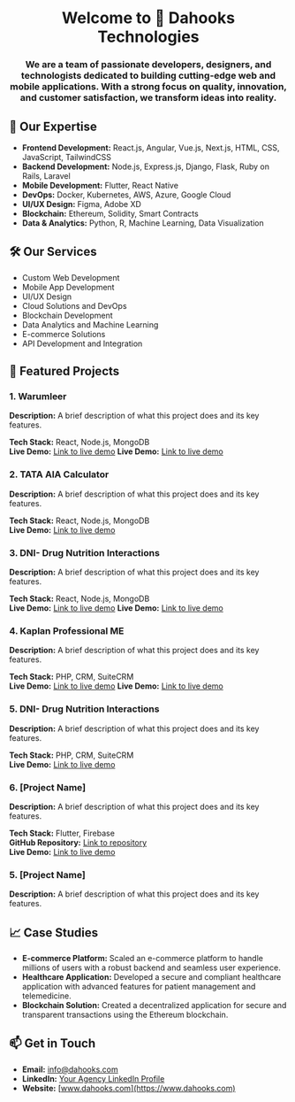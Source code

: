 <h1 align="center">Welcome to 👋 Dahooks Technologies</h1>
<h3 align="center">We are a team of passionate developers, designers, and technologists dedicated to building cutting-edge web and mobile applications. With a strong focus on quality, innovation, and customer satisfaction, we transform ideas into reality.</h3>

## 🌟 Our Expertise
- **Frontend Development:** React.js, Angular, Vue.js, Next.js, HTML, CSS, JavaScript, TailwindCSS
- **Backend Development:** Node.js, Express.js, Django, Flask, Ruby on Rails, Laravel
- **Mobile Development:** Flutter, React Native
- **DevOps:** Docker, Kubernetes, AWS, Azure, Google Cloud
- **UI/UX Design:** Figma, Adobe XD
- **Blockchain:** Ethereum, Solidity, Smart Contracts
- **Data & Analytics:** Python, R, Machine Learning, Data Visualization

## 🛠️ Our Services
- Custom Web Development
- Mobile App Development
- UI/UX Design
- Cloud Solutions and DevOps
- Blockchain Development
- Data Analytics and Machine Learning
- E-commerce Solutions
- API Development and Integration

## 🚀 Featured Projects

### 1. Warumleer
**Description:** A brief description of what this project does and its key features.

**Tech Stack:** React, Node.js, MongoDB    
**Live Demo:** [Link to live demo](https://www.warumleer.de/)
**Live Demo:** [Link to live demo](https://admin.warumleer.de/)

### 2. TATA AIA Calculator
**Description:** A brief description of what this project does and its key features.

**Tech Stack:** React, Node.js, MongoDB    
**Live Demo:** [Link to live demo](https://tata-aia.taction.in/)

### 3. DNI- Drug Nutrition Interactions
**Description:** A brief description of what this project does and its key features.

**Tech Stack:** React, Node.js, MongoDB    
**Live Demo:** [Link to live demo](https://www.drugnutritioninteractions.com/)
**Live Demo:** [Link to live demo](https://admin.drugnutritioninteractions.com/)

### 4. Kaplan Professional ME
**Description:** A brief description of what this project does and its key features.

**Tech Stack:** PHP, CRM, SuiteCRM    
**Live Demo:** [Link to live demo](https://crm.kaplanprofessionalme.com/)
**Live Demo:** [Link to live demo](https://kaplanprofessionalme.com/)

### 5. DNI- Drug Nutrition Interactions
**Description:** A brief description of what this project does and its key features.

**Tech Stack:** PHP, CRM, SuiteCRM    
**Live Demo:** [Link to live demo](https://kaplanprofessionalme.com/)



### 6. [Project Name]
**Description:** A brief description of what this project does and its key features.

**Tech Stack:** Flutter, Firebase  
**GitHub Repository:** [Link to repository]()  
**Live Demo:** [Link to live demo]()

### 5. [Project Name]
**Description:** A brief description of what this project does and its key features.

## 📈 Case Studies

- **E-commerce Platform:** Scaled an e-commerce platform to handle millions of users with a robust backend and seamless user experience.
- **Healthcare Application:** Developed a secure and compliant healthcare application with advanced features for patient management and telemedicine.
- **Blockchain Solution:** Created a decentralized application for secure and transparent transactions using the Ethereum blockchain.

## 📫 Get in Touch
- **Email:** [info@dahooks.com](info@dahooks.com)
- **LinkedIn:** [Your Agency LinkedIn Profile](https://www.linkedin.com/company/dahooks-technologies)
- **Website:** [www.dahooks.com](https://www.dahooks.com)
